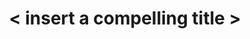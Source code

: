 ---
title: < insert a compelling title >
slideId: < the ID of this slide for reference use. should be lowercase and use "-" to separate words. no spaces or non-url-encoded chracters allowed >
type: full-image
notes: |
  <span>Helpful teachers notes about the slide go here. These will not be visible to anyone but instructors!</span>
img : String - name of an image file in /assets/img/
imgTitle : String - the title text for the image
imgAlt : String - the Alt text for the image
imgCaption : String - HTML Formatted string for the caption
---